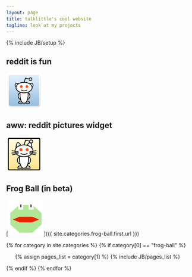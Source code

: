 ```yaml
---
layout: page
title: talklittle's cool website
tagline: look at my projects
---
```

{% include JB/setup %}

## reddit is fun

[![reddit is fun logo](assets/images/redditisfun96.png)](reddit-is-fun)

## aww: reddit pictures widget

[![reddit aww logo](assets/images/awwicon.png)](aww-reddit)

## Frog Ball (in beta)

[![Frog Ball logo](assets/images/frogball96.png)]({{ site.categories.frog-ball.first.url }})

{% for category in site.categories %}
{% if category[0] == "frog-ball" %}
<ul>
  {% assign pages_list = category[1] %}
  {% include JB/pages_list %}
</ul>
{% endif %}
{% endfor %}
